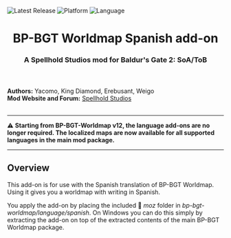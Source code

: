
![Latest Release](https://img.shields.io/github/v/release/SpellholdStudios/BP-BGT-Worldmap_Spanish_addon?include_prereleases&color=darkred)
![Platform](https://img.shields.io/static/v1?label=platform&message=windows&color=informational)
![Language](https://img.shields.io/static/v1?label=language&message=Spanish&color=limegreen)

<div align="center"><h1></a>BP-BGT Worldmap Spanish add-on</h1>

<h3>A Spellhold Studios mod for Baldur's Gate 2: SoA/ToB<h3>

</div><br />


**Authors:** Yacomo, King Diamond, Erebusant, Weigo  
**Mod Website and Forum:** <a href="http://www.shsforums.net/forum/401-worldmap/">Spellhold Studios</a><br /><br />


<hr>

:warning: **Starting from BP-BGT-Worldmap v12, the language add-ons are no longer required. The localized maps are now available for all supported languages in the main mod package.**

<hr>


## Overview

This add-on is for use with the Spanish translation of BP-BGT Worldmap. Using it gives you a worldmap with writing in Spanish.

You apply the add-on by placing the included :file_folder: *moz* folder in *bp-bgt-worldmap/language/spanish*. On Windows you can do this simply by extracting the add-on on top of the extracted contents of the main BP-BGT Worldmap package.
